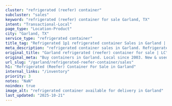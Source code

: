 ```yaml
---
cluster: "refrigerated (reefer) container"
subcluster: "sales"
keyword: "refrigerated (reefer) container for sale Garland, TX"
intent: "Transactional-Local"
page_type: "Location-Product"
city: "Garland, TX"
service_type: "refrigerated container"
title_tag: "Refrigerated 1p1 refrigerated container Sales in Garland | LC Container"
meta_description: "refrigerated container sales in Garland. Refrigerated containers with climate control. Fast delivery, competitive pricing. Serving refrigerated reefer container area. Quote ID: 1U7. Call (214) 524-4168 for your free quote today."
original_title: "Garland refrigerated (reefer) container for sale | LC"
original_meta: "Buy containers in Garland. Local since 2003. New & used inventory. Fast delivery. Get your free quote — call (214) 524-4168 today. LC Container — your truste..."
url_slug: "/garland/refrigerated-reefer-container/sales"
h1: "Refrigerated (Reefer) Container For Sale in Garland"
internal_links: "/inventory"
priority: 3
notes: "NaN"
noindex: true
image_alt: "refrigerated container available for delivery in Garland"
last_updated: "2025-10-21"
---
```


<!-- TODO: Add unique city/inventory copy, images, and internal links here. -->
